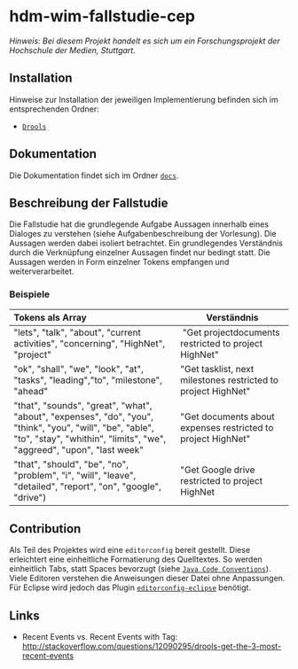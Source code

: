 # hdm-wim-fallstudie-cep

*Hinweis: Bei diesem Projekt handelt es sich um ein Forschungsprojekt der Hochschule der Medien, Stuttgart.*


## Installation
Hinweise zur Installation der jeweiligen Implementierung befinden sich im entsprechenden Ordner:
* [`Drools`](https://github.com/Purii/hdm-wim-fallstudie-cep/tree/master/drools/README.md)

## Dokumentation
Die Dokumentation findet sich im Ordner [`docs`](https://github.com/Purii/hdm-wim-fallstudie-cep/tree/master/docs).


## Beschreibung der Fallstudie
Die Fallstudie hat die grundlegende Aufgabe Aussagen innerhalb eines Dialoges zu verstehen (siehe Aufgabenbeschreibung der Vorlesung). Die Aussagen werden dabei isoliert betrachtet. Ein grundlegendes Verständnis durch die Verknüpfung einzelner Aussagen findet nur bedingt statt.
Die Aussagen werden in Form einzelner Tokens empfangen und weiterverarbeitet.

### Beispiele

| Tokens als Array | Verständnis |
| :------------ | ---------------|
| "lets", "talk", "about", "current activities", "concerning", "HighNet", "project" | "Get projectdocuments restricted to project HighNet" |
| "ok", "shall", "we", "look", "at", "tasks", "leading","to", "milestone", "ahead" | "Get tasklist, next milestones restricted to project HighNet" |
| "that", "sounds", "great", "what", "about", "expenses", "do", "you", "think", "you", "will", "be", "able", "to", "stay", "whithin", "limits", "we", "aggreed", "upon", "last week" | "Get documents about expenses restricted to project HighNet" |
| "that", "should", "be", "no", "problem", "i", "will", "leave", "detailed", "report", "on", "google", "drive") | "Get Google drive restricted to project HighNet |


## Contribution
Als Teil des Projektes wird eine `editorconfig` bereit gestellt. Diese erleichtert eine einheitliche Formatierung des Quelltextes. So werden einheitlich Tabs, statt Spaces bevorzugt (siehe [`Java Code Conventions`](http://www.oracle.com/technetwork/java/javase/documentation/codeconventions-136091.html)). Viele Editoren verstehen die Anweisungen dieser Datei ohne Anpassungen. Für Eclipse wird jedoch das Plugin [`editorconfig-eclipse`](https://marketplace.eclipse.org/content/editorconfig-eclipse) benötigt.

## Links

* Recent Events vs. Recent Events with Tag: http://stackoverflow.com/questions/12090295/drools-get-the-3-most-recent-events
